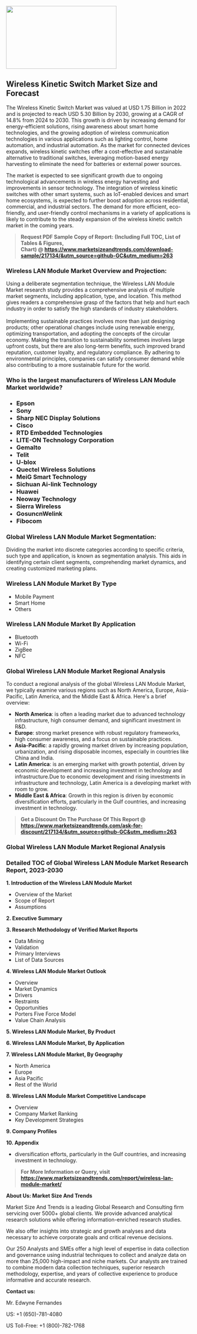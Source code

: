 <p><img class="alignnone size-medium wp-image-20088" src="https://ffe5etoiles.com/wp-content/uploads/2024/12/MST1-300x171.png" alt="" width="300" height="171" /></p><h2>Wireless Kinetic Switch Market Size and Forecast</h2><p>The Wireless Kinetic Switch Market was valued at USD 1.75 Billion in 2022 and is projected to reach USD 5.30 Billion by 2030, growing at a CAGR of 14.8% from 2024 to 2030. This growth is driven by increasing demand for energy-efficient solutions, rising awareness about smart home technologies, and the growing adoption of wireless communication technologies in various applications such as lighting control, home automation, and industrial automation. As the market for connected devices expands, wireless kinetic switches offer a cost-effective and sustainable alternative to traditional switches, leveraging motion-based energy harvesting to eliminate the need for batteries or external power sources.</p><p>The market is expected to see significant growth due to ongoing technological advancements in wireless energy harvesting and improvements in sensor technology. The integration of wireless kinetic switches with other smart systems, such as IoT-enabled devices and smart home ecosystems, is expected to further boost adoption across residential, commercial, and industrial sectors. The demand for more efficient, eco-friendly, and user-friendly control mechanisms in a variety of applications is likely to contribute to the steady expansion of the wireless kinetic switch market in the coming years.</p></p><blockquote id="" class=""><strong>Request PDF Sample Copy of Report: (Including Full TOC, List of Tables &amp; Figures, Chart)&nbsp;@&nbsp;<strong><a href="https://www.marketsizeandtrends.com/download-sample/217134/&utm_source=github-GC&utm_medium=263" target="_blank">https://www.marketsizeandtrends.com/download-sample/217134/&utm_source=github-GC&utm_medium=263</a></strong></strong></blockquote><h3 id="" class="">Wireless LAN Module Market&nbsp;Overview and Projection:</h3><p id="" class="">Using a deliberate segmentation technique, the Wireless LAN Module Market research study provides a comprehensive analysis of multiple market segments, including application, type, and location. This method gives readers a comprehensive grasp of the factors that help and hurt each industry in order to satisfy the high standards of industry stakeholders. <br /> <br />Implementing sustainable practices involves more than just designing products; other operational changes include using renewable energy, optimizing transportation, and adopting the concepts of the circular economy. Making the transition to sustainability sometimes involves large upfront costs, but there are also long-term benefits, such improved brand reputation, customer loyalty, and regulatory compliance. By adhering to environmental principles, companies can satisfy consumer demand while also contributing to a more sustainable future for the world.</p><h3 id="" class="">Who is the largest manufacturers of&nbsp;Wireless LAN Module Market worldwide?</h3><h3 class=""><p><ul><li>Epson </li><li> Sony </li><li> Sharp NEC Display Solutions </li><li> Cisco </li><li> RTD Embedded Technologies </li><li> LITE-ON Technology Corporation </li><li> Gemalto </li><li> Telit </li><li> U-blox </li><li> Quectel Wireless Solutions </li><li> MeiG Smart Technology </li><li> Sichuan Ai-link Technology </li><li> Huawei </li><li> Neoway Technology </li><li> Sierra Wireless </li><li> GosuncnWelink </li><li> Fibocom</li></ul></p></h3><h3 id="" class="">Global&nbsp;Wireless LAN Module Market Segmentation:</h3><p id="" class="">Dividing the market into discrete categories according to specific criteria, such type and application, is known as segmentation analysis. This aids in identifying certain client segments, comprehending market dynamics, and creating customized marketing plans.</p><h3 id="" class="">Wireless LAN Module Market&nbsp;By Type</h3><p><p><ul><li>Mobile Payment</li><li> Smart Home</li><li> Others</p></li></ul></p></p><h3 id="" class="">Wireless LAN Module Market&nbsp;By Application</h3><p class=""><p><ul><li>Bluetooth</li><li> Wi-Fi</li><li> ZigBee</li><li> NFC</li></ul></p></p><h3 id="" class="">Global Wireless LAN Module Market Regional Analysis</h3><p id="" class="">To conduct a regional analysis of the global Wireless LAN Module Market, we typically examine various regions such as North America, Europe, Asia-Pacific, Latin America, and the Middle East &amp; Africa. Here's a brief overview:</p><ul><li><strong>North America</strong>: is often a leading market due to advanced technology infrastructure, high consumer demand, and significant investment in R&amp;D.</li><li><strong>Europe</strong>: strong market presence with robust regulatory frameworks, high consumer awareness, and a focus on sustainable practices.</li><li><strong>Asia-Pacific</strong>: a rapidly growing market driven by increasing population, urbanization, and rising disposable incomes, especially in countries like China and India.</li><li><strong>Latin America</strong>: is an emerging market with growth potential, driven by economic development and increasing investment in technology and infrastructure.Due to economic development and rising investments in infrastructure and technology, Latin America is a developing market with room to grow.</li><li><strong>Middle East &amp; Africa</strong>: Growth in this region is driven by economic diversification efforts, particularly in the Gulf countries, and increasing investment in technology.</li></ul><blockquote id="" class=""><strong>Get a Discount On The Purchase Of This Report @ <strong><a href="https://www.marketsizeandtrends.com/ask-for-discount/217134/&utm_source=github-GC&utm_medium=263" target="_blank">https://www.marketsizeandtrends.com/ask-for-discount/217134/&utm_source=github-GC&utm_medium=263</a></strong></strong></blockquote><h3 id="" class="">Global Wireless LAN Module Market Regional Analysis</h3><h3 id="" class="">Detailed TOC of Global Wireless LAN Module Market Research Report, 2023-2030</h3><p id="" class=""><strong>1. Introduction of the Wireless LAN Module Market</strong></p><ul><li>Overview of the Market</li><li>Scope of Report</li><li>Assumptions</li></ul><p id="" class=""><strong>2. Executive Summary</strong></p><p id="" class=""><strong>3. Research Methodology of Verified Market Reports</strong></p><ul><li>Data Mining</li><li>Validation</li><li>Primary Interviews</li><li>List of Data Sources</li></ul><p id="" class=""><strong>4. Wireless LAN Module Market Outlook</strong></p><ul><li>Overview</li><li>Market Dynamics</li><li>Drivers</li><li>Restraints</li><li>Opportunities</li><li>Porters Five Force Model</li><li>Value Chain Analysis</li></ul><p id="" class=""><strong>5. Wireless LAN Module Market, By Product</strong></p><p id="" class=""><strong>6. Wireless LAN Module Market, By Application</strong></p><p id="" class=""><strong>7. Wireless LAN Module Market, By Geography</strong></p><ul><li>North America</li><li>Europe</li><li>Asia Pacific</li><li>Rest of the World</li></ul><p id="" class=""><strong>8. Wireless LAN Module Market Competitive Landscape</strong></p><ul><li>Overview</li><li>Company Market Ranking</li><li>Key Development Strategies</li></ul><p id="" class=""><strong>9. Company Profiles</strong></p><p id="" class=""><strong>10. Appendix</strong></p><ul><li>diversification efforts, particularly in the Gulf countries, and increasing investment in technology.</li></ul><blockquote id="" class=""><strong>For More Information or Query, visit <strong><strong><a href="https://www.marketsizeandtrends.com/report/wireless-lan-module-market/" target="_blank">https://www.marketsizeandtrends.com/report/wireless-lan-module-market/</a></strong></strong></strong></blockquote><p id="" class=""><strong>About Us: Market Size And Trends</strong></p><p id="" class="">Market Size And Trends is a leading Global Research and Consulting firm servicing over 5000+ global clients. We provide advanced analytical research solutions while offering information-enriched research studies.</p><p id="" class="">We also offer insights into strategic and growth analyses and data necessary to achieve corporate goals and critical revenue decisions.</p><p id="" class="">Our 250 Analysts and SMEs offer a high level of expertise in data collection and governance using industrial techniques to collect and analyze data on more than 25,000 high-impact and niche markets. Our analysts are trained to combine modern data collection techniques, superior research methodology, expertise, and years of collective experience to produce informative and accurate research.</p><p id="" class=""><strong>Contact us:</strong></p><p id="" class="">Mr. Edwyne Fernandes</p><p id="" class="">US: +1 (650)-781-4080</p><p id="" class="">US Toll-Free: +1 (800)-782-1768</p>
